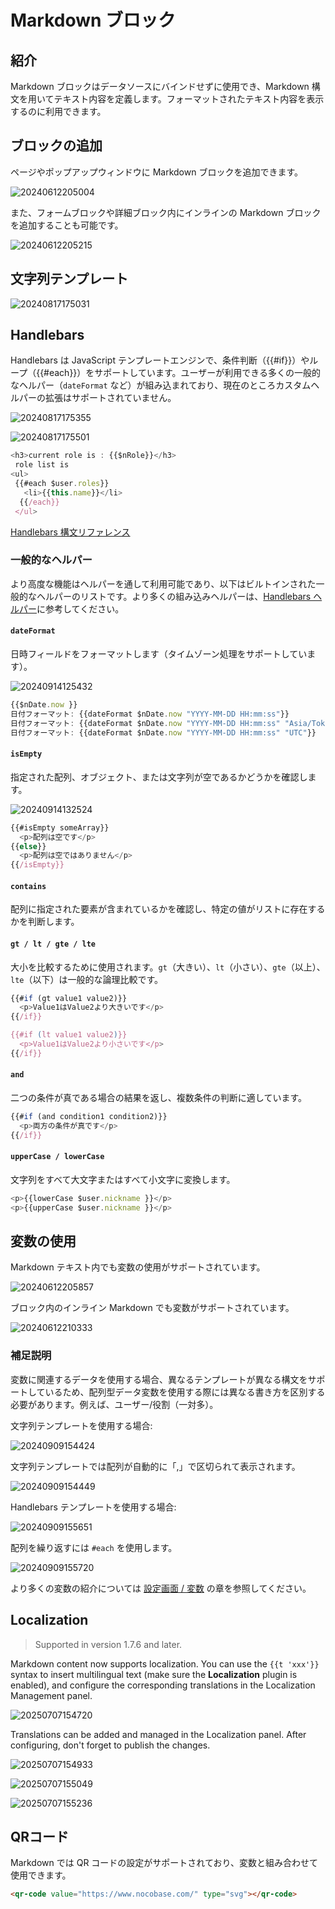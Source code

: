 # Markdown ブロック

## 紹介

Markdown ブロックはデータソースにバインドせずに使用でき、Markdown 構文を用いてテキスト内容を定義します。フォーマットされたテキスト内容を表示するのに利用できます。

## ブロックの追加

ページやポップアップウィンドウに Markdown ブロックを追加できます。

![20240612205004](https://static-docs.nocobase.com/20240612205004.png)

また、フォームブロックや詳細ブロック内にインラインの Markdown ブロックを追加することも可能です。

![20240612205215](https://static-docs.nocobase.com/20240612205215.png)

## 文字列テンプレート

![20240817175031](https://static-docs.nocobase.com/20240817175031.png)

## Handlebars

Handlebars は JavaScript テンプレートエンジンで、条件判断（{{#if}}）やループ（{{#each}}）をサポートしています。ユーザーが利用できる多くの一般的なヘルパー（`dateFormat` など）が組み込まれており、現在のところカスタムヘルパーの拡張はサポートされていません。

![20240817175355](https://static-docs.nocobase.com/20240817175355.png)

![20240817175501](https://static-docs.nocobase.com/20240817175501.png)

```javascript
<h3>current role is : {{$nRole}}</h3>
 role list is
<ul>
 {{#each $user.roles}}
   <li>{{this.name}}</li>
  {{/each}}
 </ul>
```

<a href="https://handlebarsjs.com/guide/builtin-helpers" target="_blank">Handlebars 構文リファレンス</a>

### 一般的なヘルパー

より高度な機能はヘルパーを通して利用可能であり、以下はビルトインされた一般的なヘルパーのリストです。より多くの組み込みヘルパーは、<a href="https://www.npmjs.com/package/@budibase/handlebars-helpers#helpers" target="_blank">Handlebars ヘルパー</a>に参考してください。

#### `dateFormat`

日時フィールドをフォーマットします（タイムゾーン処理をサポートしています）。 

![20240914125432](https://static-docs.nocobase.com/20240914125432.png)

```javascript
{{$nDate.now }}
日付フォーマット: {{dateFormat $nDate.now "YYYY-MM-DD HH:mm:ss"}}
日付フォーマット: {{dateFormat $nDate.now "YYYY-MM-DD HH:mm:ss" "Asia/Tokyo"}}
日付フォーマット: {{dateFormat $nDate.now "YYYY-MM-DD HH:mm:ss" "UTC"}}
```

#### `isEmpty`

指定された配列、オブジェクト、または文字列が空であるかどうかを確認します。

![20240914132524](https://static-docs.nocobase.com/20240914132524.png)

```javascript
{{#isEmpty someArray}}
  <p>配列は空です</p>
{{else}}
  <p>配列は空ではありません</p>
{{/isEmpty}}
```

#### `contains`

配列に指定された要素が含まれているかを確認し、特定の値がリストに存在するかを判断します。

#### `gt / lt / gte / lte`

大小を比較するために使用されます。`gt`（大きい）、`lt`（小さい）、`gte`（以上）、`lte`（以下）は一般的な論理比較です。

```javascript
{{#if (gt value1 value2)}}
  <p>Value1はValue2より大きいです</p>
{{/if}}

{{#if (lt value1 value2)}}
  <p>Value1はValue2より小さいです</p>
{{/if}}
```

#### `and`

二つの条件が真である場合の結果を返し、複数条件の判断に適しています。

```javascript
{{#if (and condition1 condition2)}}
  <p>両方の条件が真です</p>
{{/if}}
```

#### `upperCase / lowerCase`

文字列をすべて大文字またはすべて小文字に変換します。

```javascript
<p>{{lowerCase $user.nickname }}</p>
<p>{{upperCase $user.nickname }}</p>
```

## 変数の使用

Markdown テキスト内でも変数の使用がサポートされています。

![20240612205857](https://static-docs.nocobase.com/20240612205857.png)

ブロック内のインライン Markdown でも変数がサポートされています。

![20240612210333](https://static-docs.nocobase.com/20240612210333.png)

### 補足説明

変数に関連するデータを使用する場合、異なるテンプレートが異なる構文をサポートしているため、配列型データ変数を使用する際には異なる書き方を区別する必要があります。例えば、ユーザー/役割（一対多）。

文字列テンプレートを使用する場合:

![20240909154424](https://static-docs.nocobase.com/20240909154424.png)

文字列テンプレートでは配列が自動的に「,」で区切られて表示されます。

![20240909154449](https://static-docs.nocobase.com/20240909154449.png)

Handlebars テンプレートを使用する場合:

![20240909155651](https://static-docs.nocobase.com/20240909155651.png)

配列を繰り返すには `#each` を使用します。

![20240909155720](https://static-docs.nocobase.com/20240909155720.png)

より多くの変数の紹介については [設定画面 / 変数](/handbook/ui/variables) の章を参照してください。

## Localization
> Supported in version 1.7.6 and later.

Markdown content now supports localization. You can use the `{{t 'xxx'}}` syntax to insert multilingual text (make sure the **Localization** plugin is enabled), and configure the corresponding translations in the Localization Management panel.

![20250707154720](https://static-docs.nocobase.com/20250707154720.png)

Translations can be added and managed in the Localization panel. After configuring, don't forget to publish the changes.

![20250707154933](https://static-docs.nocobase.com/20250707154933.png)

![20250707155049](https://static-docs.nocobase.com/20250707155049.png)

![20250707155236](https://static-docs.nocobase.com/20250707155236.gif)

## QRコード

Markdown では QR コードの設定がサポートされており、変数と組み合わせて使用できます。

```html
<qr-code value="https://www.nocobase.com/" type="svg"></qr-code>
```


